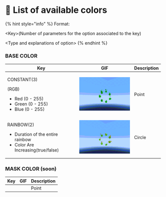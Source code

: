 # 📑 List of available colors

{% hint style="info" %}
Format:&#x20;

\<Key>(Number of parameters for the option associated to the key)

\<Type and explanations of option>
{% endhint %}

### BASE COLOR

| Key                                                                                                                 | GIF                                                       | Description |
| ------------------------------------------------------------------------------------------------------------------- | --------------------------------------------------------- | ----------- |
| <p></p><p>CONSTANT(3)</p><p>(RGB)</p><ul><li>Red (0 - 255)</li><li>Green (0 - 255)</li><li>Blue (0 - 255)</li></ul> | ![](<../.gitbook/assets/ezgif.com-gif-maker (6) (1).gif>) | Point       |
| <p>RAINBOW(2)</p><ul><li>Duration of the entire rainbow</li><li>Color Are Increasing(true/false)</li></ul>          | ![](<../.gitbook/assets/ezgif.com-gif-maker (7).gif>)     | Circle      |

### MASK COLOR (soon)



| Key | GIF | Description |
| --- | --- | ----------- |
|     |     | Point       |
